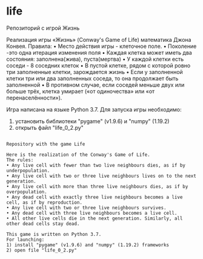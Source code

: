# life
Репозиторий с игрой Жизнь

Реализация игры «Жизнь» (Conway's Game of Life) математика Джона Конвея.
Правила:
• Место действия игры - клеточное поле.
• Поколение -это одна итерация изменения поля
• Каждая клетка может иметь два состояния: заполнена(жива), пуста(мертва)
• У каждой клетки есть соседи - 8 соседних клеток
• В пустой клетке, рядом с которой ровно три заполненные клетки, зарождается жизнь
• Если у заполненной клетки три или два заполненных соседа, то она продолжает быть заполненной
• В противном случае, если соседей меньше двух или больше трёх, клетка умирает («от одиночества» или «от перенаселённости»).

Игра написана на языке Python 3.7.
Для запуска игры необходимо: 
1) установить библиотеки "pygame" (v1.9.6) и "numpy" (1.19.2)
2) открыть файл "life_0_2.py"

~~~~~~~~~~~~~~~~~~~~~~~~~~~~~~~~~~~~~~~~~~~~~~~~~~~~~~~~~~~~~~~~~~~~~~~~~~~~~~~~~~~~~~~~~~~~~~~~~~~~~~~~~~~~~~~~~~~~~~~~~~~~~~

Repository with the game Life

Here is the realization of the Conway's Game of Life.
The rules:
• Any live cell with fewer than two live neighbours dies, as if by underpopulation.
• Any live cell with two or three live neighbours lives on to the next generation.
• Any live cell with more than three live neighbours dies, as if by overpopulation.
• Any dead cell with exactly three live neighbours becomes a live cell, as if by reproduction.
• Any live cell with two or three live neighbours survives.
• Any dead cell with three live neighbours becomes a live cell.
• All other live cells die in the next generation. Similarly, all other dead cells stay dead.

This game is written on Python 3.7.
For launching:
1) install "pygame" (v1.9.6) and "numpy" (1.19.2) frameworks
2) open file "life_0_2.py"
